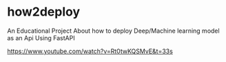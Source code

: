 # how2deploy
An Educational Project About how to deploy Deep/Machine learning model as an Api Using FastAPI

https://www.youtube.com/watch?v=Rt0twKQSMvE&t=33s
